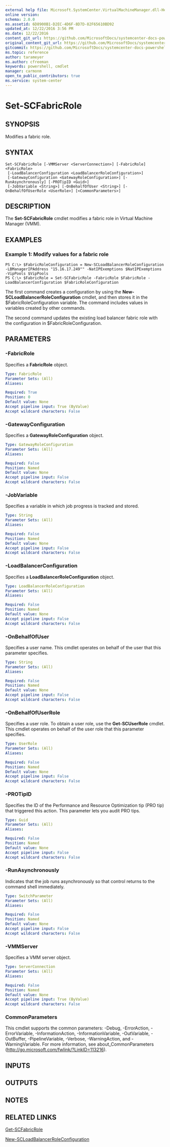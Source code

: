 ```yaml
---
external help file: Microsoft.SystemCenter.VirtualMachineManager.dll-Help.xml
online version: 
schema: 2.0.0
ms.assetid: 6D8900B1-D2EC-4D6F-8D7D-82F65610BD92
updated_at: 12/22/2016 3:56 PM
ms.date: 12/22/2016
content_git_url: https://github.com/MicrosoftDocs/systemcenter-docs-powershell/blob/master/systemcenter-cmdlets/SystemCenter2016/VirtualMachineManager/vlatest/Set-SCFabricRole.md
original_content_git_url: https://github.com/MicrosoftDocs/systemcenter-docs-powershell/blob/master/systemcenter-cmdlets/SystemCenter2016/VirtualMachineManager/vlatest/Set-SCFabricRole.md
gitcommit: https://github.com/MicrosoftDocs/systemcenter-docs-powershell/blob/96e5647587661652225fbdd2c797cd4d59d542bc/systemcenter-cmdlets/SystemCenter2016/VirtualMachineManager/vlatest/Set-SCFabricRole.md
ms.topic: reference
author: tarameyer
ms.author: cfreeman
keywords: powershell, cmdlet
manager: carmonm
open_to_public_contributors: true
ms.service: system-center
---
```


# Set-SCFabricRole

## SYNOPSIS
Modifies a fabric role.

## SYNTAX

```
Set-SCFabricRole [-VMMServer <ServerConnection>] [-FabricRole] <FabricRole>
 [-LoadBalancerConfiguration <LoadBalancerRoleConfiguration>]
 [-GatewayConfiguration <GatewayRoleConfiguration>] [-RunAsynchronously] [-PROTipID <Guid>]
 [-JobVariable <String>] [-OnBehalfOfUser <String>] [-OnBehalfOfUserRole <UserRole>] [<CommonParameters>]
```

## DESCRIPTION
The **Set-SCFabricRole** cmdlet modifies a fabric role in Virtual Machine Manager (VMM).

## EXAMPLES

### Example 1: Modify values for a fabric role
```
PS C:\> $FabricRoleConfiguration = New-SCLoadBalancerRoleConfiguration -LBManagerIPAddress "15.16.17.249"" -NatIPExemptions $NatIPExemptions -VipPools $VipPools
PS C:\> $FabricRole = Set-SCFabricRole -FabricRole $FabricRole -LoadBalancerConfiguration $FabricRoleConfiguration
```

The first command creates a configuration by using the **New-SCLoadBalancerRoleConfiguration** cmdlet, and then stores it in the $FabricRoleConfiguration variable.
The command includes values in variables created by other commands.

The second command updates the existing load balancer fabric role with the configuration in $FabricRoleConfiguration.

## PARAMETERS

### -FabricRole
Specifies a **FabricRole** object.

```yaml
Type: FabricRole
Parameter Sets: (All)
Aliases: 

Required: True
Position: 0
Default value: None
Accept pipeline input: True (ByValue)
Accept wildcard characters: False
```

### -GatewayConfiguration
Specifies a **GatewayRoleConfiguration** object.

```yaml
Type: GatewayRoleConfiguration
Parameter Sets: (All)
Aliases: 

Required: False
Position: Named
Default value: None
Accept pipeline input: False
Accept wildcard characters: False
```

### -JobVariable
Specifies a variable in which job progress is tracked and stored.

```yaml
Type: String
Parameter Sets: (All)
Aliases: 

Required: False
Position: Named
Default value: None
Accept pipeline input: False
Accept wildcard characters: False
```

### -LoadBalancerConfiguration
Specifies a **LoadBalancerRoleConfiguration** object.

```yaml
Type: LoadBalancerRoleConfiguration
Parameter Sets: (All)
Aliases: 

Required: False
Position: Named
Default value: None
Accept pipeline input: False
Accept wildcard characters: False
```

### -OnBehalfOfUser
Specifies a user name.
This cmdlet operates on behalf of the user that this parameter specifies.

```yaml
Type: String
Parameter Sets: (All)
Aliases: 

Required: False
Position: Named
Default value: None
Accept pipeline input: False
Accept wildcard characters: False
```

### -OnBehalfOfUserRole
Specifies a user role.
To obtain a user role, use the **Get-SCUserRole** cmdlet.
This cmdlet operates on behalf of the user role that this parameter specifies.

```yaml
Type: UserRole
Parameter Sets: (All)
Aliases: 

Required: False
Position: Named
Default value: None
Accept pipeline input: False
Accept wildcard characters: False
```

### -PROTipID
Specifies the ID of the Performance and Resource Optimization tip (PRO tip) that triggered this action.
This parameter lets you audit PRO tips.

```yaml
Type: Guid
Parameter Sets: (All)
Aliases: 

Required: False
Position: Named
Default value: None
Accept pipeline input: False
Accept wildcard characters: False
```

### -RunAsynchronously
Indicates that the job runs asynchronously so that control returns to the command shell immediately.

```yaml
Type: SwitchParameter
Parameter Sets: (All)
Aliases: 

Required: False
Position: Named
Default value: None
Accept pipeline input: False
Accept wildcard characters: False
```

### -VMMServer
Specifies a VMM server object.

```yaml
Type: ServerConnection
Parameter Sets: (All)
Aliases: 

Required: False
Position: Named
Default value: None
Accept pipeline input: True (ByValue)
Accept wildcard characters: False
```

### CommonParameters
This cmdlet supports the common parameters: -Debug, -ErrorAction, -ErrorVariable, -InformationAction, -InformationVariable, -OutVariable, -OutBuffer, -PipelineVariable, -Verbose, -WarningAction, and -WarningVariable. For more information, see about_CommonParameters (http://go.microsoft.com/fwlink/?LinkID=113216).

## INPUTS

## OUTPUTS

## NOTES

## RELATED LINKS

[Get-SCFabricRole](xref:SystemCenter2016/VirtualMachineManager/vlatest/Get-SCFabricRole.md)

[New-SCLoadBalancerRoleConfiguration](xref:SystemCenter2016/VirtualMachineManager/vlatest/New-SCLoadBalancerRoleConfiguration.md)

